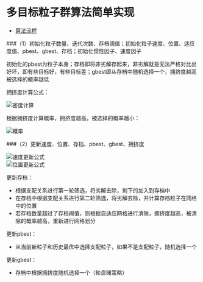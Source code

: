 # 多目标粒子群算法简单实现

 * [算法流程](#算法流程) 
 
 ###（1）初始化粒子数量、迭代次数、存档阈值；初始化粒子速度、位置、适应度值、pbest、gbest、存档；初始化惯性因子、速度因子<br>

   初始化的pbest为粒子本身；存档即将非劣解存起来，非劣解就是无法严格对比出好坏，即有些目标好，有些目标差；gbest即从存档中随机选择一个，拥挤度越高被选择的概率越低<br>
   
   拥挤度计算公式：<br>
   
   ![密度计算](https://i.imgur.com/CebAhWp.png)
   
   根据拥挤度计算概率，拥挤度越高，被选择的概率越小：<br>
   
   ![概率](https://i.imgur.com/GhYXLo9.png)
 
 ###（2）更新速度、位置、存档、pbest、gbest、拥挤度<br>
    
   ![速度更新公式](https://i.imgur.com/QzAj0kj.png)<br>
   ![位置更新公式](https://i.imgur.com/BU5iFFR.png)<br>
    
   更新存档：
- 根据支配关系进行第一轮筛选，将劣解去除，剩下的加入到存档中
- 在存档中根据支配关系进行第二轮筛选，将劣解去除，并计算存档粒子在网格中的位置
- 若存档数量超过了存档阈值，则根据自适应网格进行清除，拥挤度越高，被清除的概率越高，重新进行网格划分

 更新pbest：<br>
- 从当前新粒子和历史最优中选择支配粒子，如果不是支配粒子，随机选择一个

 更新gbest：<br>
- 存档中根据拥挤度随机选择一个（轮盘赌策略）
